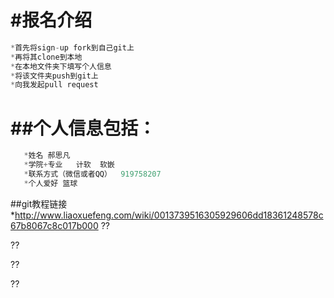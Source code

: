 ﻿#报名介绍
============
```js
*首先将sign-up fork到自己git上
*再将其clone到本地
*在本地文件夹下填写个人信息
*将该文件夹push到git上
*向我发起pull request
```
##个人信息包括：
=========
```js
   *姓名 郝思凡
   *学院+专业   计软  软嵌
   *联系方式（微信或者QQ）  919758207
   *个人爱好 篮球
```
##git教程链接
*http://www.liaoxuefeng.com/wiki/0013739516305929606dd18361248578c67b8067c8c017b000
??

??

??

??

